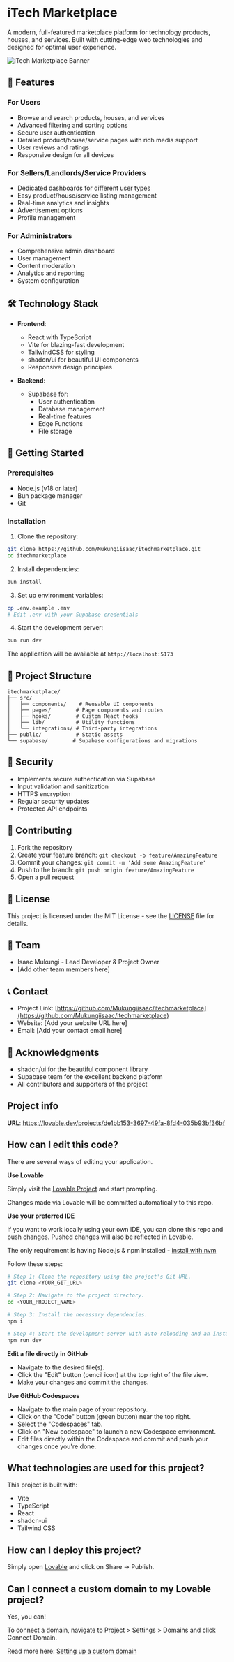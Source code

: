 # iTech Marketplace

A modern, full-featured marketplace platform for technology products, houses, and services. Built with cutting-edge web technologies and designed for optimal user experience.

![iTech Marketplace Banner](public/banner.png)

## 🌟 Features

### For Users
- Browse and search products, houses, and services
- Advanced filtering and sorting options
- Secure user authentication
- Detailed product/house/service pages with rich media support
- User reviews and ratings
- Responsive design for all devices

### For Sellers/Landlords/Service Providers
- Dedicated dashboards for different user types
- Easy product/house/service listing management
- Real-time analytics and insights
- Advertisement options
- Profile management

### For Administrators
- Comprehensive admin dashboard
- User management
- Content moderation
- Analytics and reporting
- System configuration

## 🛠️ Technology Stack

- **Frontend**:
  - React with TypeScript
  - Vite for blazing-fast development
  - TailwindCSS for styling
  - shadcn/ui for beautiful UI components
  - Responsive design principles

- **Backend**:
  - Supabase for:
    - User authentication
    - Database management
    - Real-time features
    - Edge Functions
    - File storage

## 🚀 Getting Started

### Prerequisites
- Node.js (v18 or later)
- Bun package manager
- Git

### Installation

1. Clone the repository:
```bash
git clone https://github.com/Mukungiisaac/itechmarketplace.git
cd itechmarketplace
```

2. Install dependencies:
```bash
bun install
```

3. Set up environment variables:
```bash
cp .env.example .env
# Edit .env with your Supabase credentials
```

4. Start the development server:
```bash
bun run dev
```

The application will be available at `http://localhost:5173`

## 📖 Project Structure

```
itechmarketplace/
├── src/
│   ├── components/    # Reusable UI components
│   ├── pages/        # Page components and routes
│   ├── hooks/        # Custom React hooks
│   ├── lib/          # Utility functions
│   └── integrations/ # Third-party integrations
├── public/           # Static assets
└── supabase/        # Supabase configurations and migrations
```

## 🔐 Security

- Implements secure authentication via Supabase
- Input validation and sanitization
- HTTPS encryption
- Regular security updates
- Protected API endpoints

## 🤝 Contributing

1. Fork the repository
2. Create your feature branch: `git checkout -b feature/AmazingFeature`
3. Commit your changes: `git commit -m 'Add some AmazingFeature'`
4. Push to the branch: `git push origin feature/AmazingFeature`
5. Open a pull request

## 📝 License

This project is licensed under the MIT License - see the [LICENSE](LICENSE) file for details.

## 👥 Team

- Isaac Mukungi - Lead Developer & Project Owner
- [Add other team members here]

## 📞 Contact

- Project Link: [https://github.com/Mukungiisaac/itechmarketplace](https://github.com/Mukungiisaac/itechmarketplace)
- Website: [Add your website URL here]
- Email: [Add your contact email here]

## 🙏 Acknowledgments

- shadcn/ui for the beautiful component library
- Supabase team for the excellent backend platform
- All contributors and supporters of the project
## Project info

**URL**: https://lovable.dev/projects/de1bb153-3697-49fa-8fd4-035b93bf36bf

## How can I edit this code?

There are several ways of editing your application.

**Use Lovable**

Simply visit the [Lovable Project](https://lovable.dev/projects/de1bb153-3697-49fa-8fd4-035b93bf36bf) and start prompting.

Changes made via Lovable will be committed automatically to this repo.

**Use your preferred IDE**

If you want to work locally using your own IDE, you can clone this repo and push changes. Pushed changes will also be reflected in Lovable.

The only requirement is having Node.js & npm installed - [install with nvm](https://github.com/nvm-sh/nvm#installing-and-updating)

Follow these steps:

```sh
# Step 1: Clone the repository using the project's Git URL.
git clone <YOUR_GIT_URL>

# Step 2: Navigate to the project directory.
cd <YOUR_PROJECT_NAME>

# Step 3: Install the necessary dependencies.
npm i

# Step 4: Start the development server with auto-reloading and an instant preview.
npm run dev
```

**Edit a file directly in GitHub**

- Navigate to the desired file(s).
- Click the "Edit" button (pencil icon) at the top right of the file view.
- Make your changes and commit the changes.

**Use GitHub Codespaces**

- Navigate to the main page of your repository.
- Click on the "Code" button (green button) near the top right.
- Select the "Codespaces" tab.
- Click on "New codespace" to launch a new Codespace environment.
- Edit files directly within the Codespace and commit and push your changes once you're done.

## What technologies are used for this project?

This project is built with:

- Vite
- TypeScript
- React
- shadcn-ui
- Tailwind CSS

## How can I deploy this project?

Simply open [Lovable](https://lovable.dev/projects/de1bb153-3697-49fa-8fd4-035b93bf36bf) and click on Share -> Publish.

## Can I connect a custom domain to my Lovable project?

Yes, you can!

To connect a domain, navigate to Project > Settings > Domains and click Connect Domain.

Read more here: [Setting up a custom domain](https://docs.lovable.dev/features/custom-domain#custom-domain)
